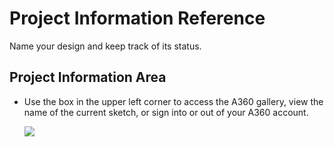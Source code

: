 # Project Information Reference

Name your design and keep track of its status.

## Project Information Area

* Use the box in the upper left corner to access the A360 gallery, view the name of the current sketch, or sign into or out of your A360 account. 
    
    ![](Images/GUID-D7BDD290-33EB-4978-B03F-18F9F343027E-low.png)
